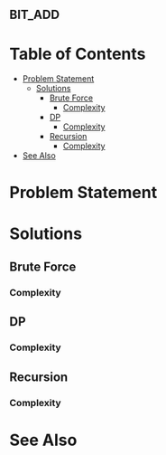 BIT_ADD
---

Table of Contents
=================

  * [Problem Statement](#problem-statement)
    * [Solutions](#solutions)
      * [Brute Force](#brute-force)
        * [Complexity](#complexity)
      * [DP](#dp)
        * [Complexity](#complexity)
      * [Recursion](#recursion)
        * [Complexity](#complexity)
  * [See Also](#see-also)


# Problem Statement

# Solutions

## Brute Force

### Complexity

## DP

### Complexity

## Recursion

### Complexity

# See Also
